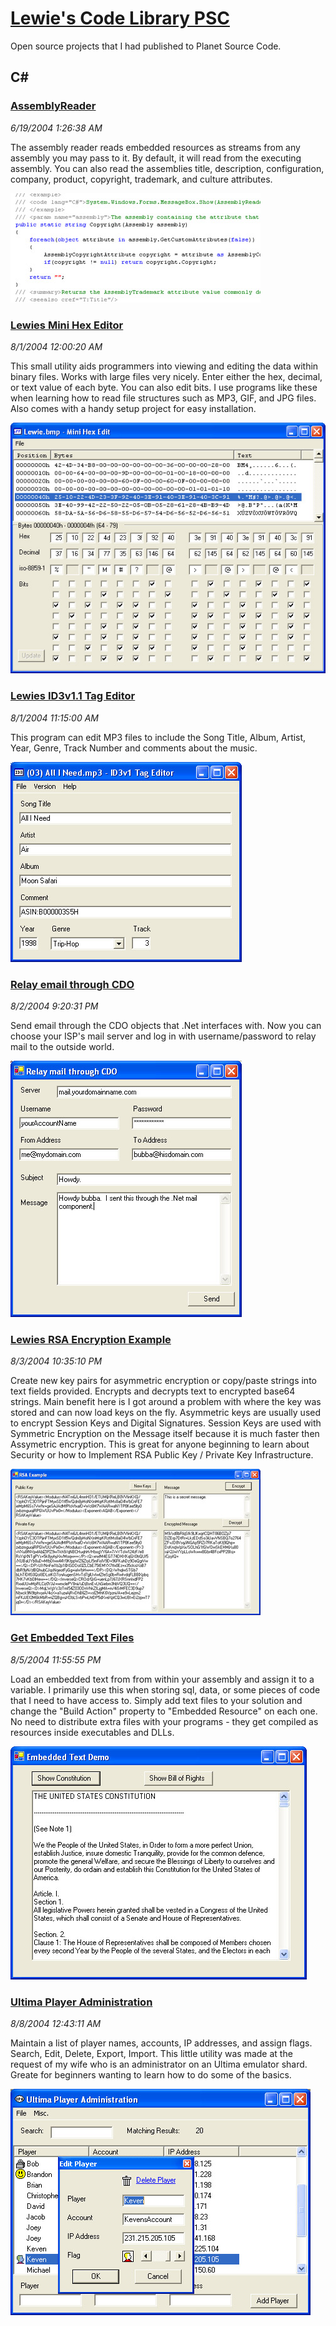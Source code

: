 # [Lewie's Code Library PSC](../README.md)

Open source projects that I had published to Planet Source Code.

## C#

### [AssemblyReader](./AssemblyReader/README.md)

*6/19/2004 1:26:38 AM*

The assembly reader reads embedded resources as streams from any assembly you may pass to it. By default, it will read from the executing assembly. You can also read the assemblies title, description, configuration, company, product, copyright, trademark, and culture attributes.

![Screenshot of AssemblyReader](AssemblyReader/screenshot.jpg)



### [Lewies Mini Hex Editor](./MiniHexEdit/README.md)

*8/1/2004 12:00:20 AM*

This small utility aids programmers into viewing and editing the data within binary files. Works with large files very nicely. Enter either the hex, decimal, or text value of each byte. You can also edit bits. I use programs like these when learning how to read file structures such as MP3, GIF, and JPG files. Also comes with a handy setup project for easy installation.

![Screenshot of Lewies Mini Hex Editor](MiniHexEdit/screenshot.jpg)



### [Lewies ID3v1.1 Tag Editor](./ID3v1TagEditor/README.md)

*8/1/2004 11:15:00 AM*

This program can edit MP3 files to include the Song Title, Album, Artist, Year, Genre, Track Number and comments about the music.

![Screenshot of Lewies ID3v1.1 Tag Editor](ID3v1TagEditor/screenshot.jpg)



### [Relay email through CDO ](./CdoMailRelay/README.md)

*8/2/2004 9:20:31 PM*

Send email through the CDO objects that .Net interfaces with. Now you can choose your ISP's mail server and log in with username/password to relay mail to the outside world.

![Screenshot of Relay email through CDO ](CdoMailRelay/screenshot.jpg)



### [Lewies RSA Encryption Example](./RsaExample/README.md)

*8/3/2004 10:35:10 PM*

Create new key pairs for asymmetric encryption or copy/paste strings into text fields provided. Encrypts and decrypts text to encrypted base64 strings. Main benefit here is I got around a problem with where the key was stored and can now load keys on the fly. Asymmetric keys are usually used to encrypt Session Keys and Digital Signatures. Session Keys are used with Symmetric Encryption on the Message itself because it is much faster then Assymetric encryption. This is great for anyone beginning to learn about Security or how to Implement RSA Public Key / Private Key Infrastructure.

![Screenshot of Lewies RSA Encryption Example](RsaExample/screenshot.jpg)



### [Get Embedded Text Files](./EmbeddedText/README.md)

*8/5/2004 11:55:55 PM*

Load an embedded text from from within your assembly and assign it to a variable. I primarily use this when storing sql, data, or some pieces of code that I need to have access to. Simply add text files to your solution and change the "Build Action" property to "Embedded Resource" on each one. No need to distribute extra files with your programs - they get compiled as resources inside executables and DLLs.

![Screenshot of Get Embedded Text Files](EmbeddedText/screenshot.jpg)



### [Ultima Player Administration](./PlayerAdmin/README.md)

*8/8/2004 12:43:11 AM*

Maintain a list of player names, accounts, IP addresses, and assign flags. Search, Edit, Delete, Export, Import. This little utility was made at the request of my wife who is an administrator on an Ultima emulator shard. Greate for beginners wanting to learn how to do some of the basics.

![Screenshot of Ultima Player Administration](PlayerAdmin/screenshot.jpg)



